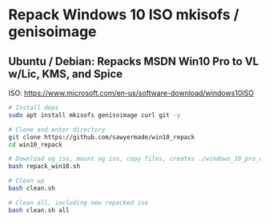 # Repack Windows 10 ISO mkisofs / genisoimage
## Ubuntu / Debian: Repacks MSDN Win10 Pro to VL w/Lic, KMS, and Spice

ISO: https://www.microsoft.com/en-us/software-download/windows10ISO
```bash
# Install deps
sudo apt install mkisofs genisoimage curl git -y

# Clone and enter directory
git clone https://github.com/sawyermade/win10_repack
cd win10_repack

# Download og iso, mount og iso, copy files, creates ./windows_10_pro_x64_vl-2004_REPACK.iso
bash repack_win10.sh

# Clean up
bash clean.sh

# Clean all, including new repacked iso
bash clean.sh all
```
